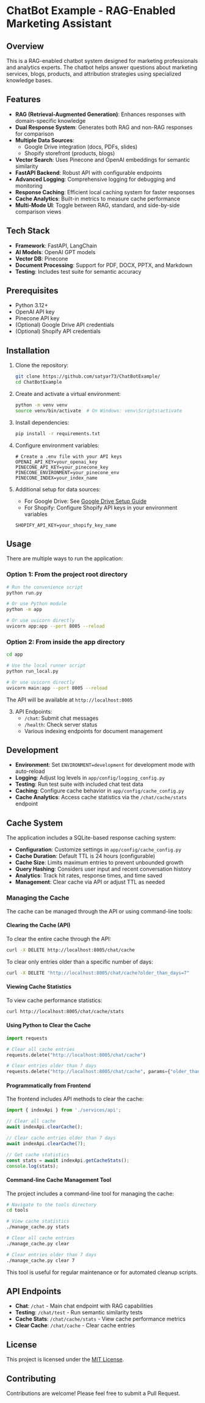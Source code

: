 # ChatBot Example - RAG-Enabled Marketing Assistant

## Overview
This is a RAG-enabled chatbot system designed for marketing professionals and analytics experts. The chatbot helps answer questions about marketing services, blogs, products, and attribution strategies using specialized knowledge bases.

## Features
- **RAG (Retrieval-Augmented Generation)**: Enhances responses with domain-specific knowledge
- **Dual Response System**: Generates both RAG and non-RAG responses for comparison
- **Multiple Data Sources**:
  - Google Drive integration (docs, PDFs, slides)
  - Shopify storefront (products, blogs)
- **Vector Search**: Uses Pinecone and OpenAI embeddings for semantic similarity
- **FastAPI Backend**: Robust API with configurable endpoints
- **Advanced Logging**: Comprehensive logging for debugging and monitoring
- **Response Caching**: Efficient local caching system for faster responses
- **Cache Analytics**: Built-in metrics to measure cache performance
- **Multi-Mode UI**: Toggle between RAG, standard, and side-by-side comparison views

## Tech Stack
- **Framework**: FastAPI, LangChain
- **AI Models**: OpenAI GPT models
- **Vector DB**: Pinecone
- **Document Processing**: Support for PDF, DOCX, PPTX, and Markdown
- **Testing**: Includes test suite for semantic accuracy

## Prerequisites
- Python 3.12+
- OpenAI API key
- Pinecone API key
- (Optional) Google Drive API credentials
- (Optional) Shopify API credentials

## Installation
1. Clone the repository:
   ```bash
   git clone https://github.com/satyar73/ChatBotExample/
   cd ChatBotExample
   ```

2. Create and activate a virtual environment:
   ```bash
   python -m venv venv
   source venv/bin/activate  # On Windows: venv\Scripts\activate
   ```

3. Install dependencies:
   ```bash
   pip install -r requirements.txt
   ```

4. Configure environment variables:
   ```
   # Create a .env file with your API keys
   OPENAI_API_KEY=your_openai_key
   PINECONE_API_KEY=your_pinecone_key
   PINECONE_ENVIRONMENT=your_pinecone_env
   PINECONE_INDEX=your_index_name
   ```

5. Additional setup for data sources:
   - For Google Drive: See [Google Drive Setup Guide](./setup/README.GoogleDriveSetup.md)
   - For Shopify: Configure Shopify API keys in your environment variables
   ```
   SHOPIFY_API_KEY=your_shopify_key_name
   ```

## Usage

There are multiple ways to run the application:

### Option 1: From the project root directory
```bash
# Run the convenience script
python run.py

# Or use Python module
python -m app

# Or use uvicorn directly
uvicorn app:app --port 8005 --reload
```

### Option 2: From inside the app directory
```bash
cd app

# Use the local runner script
python run_local.py

# Or use uvicorn directly
uvicorn main:app --port 8005 --reload
```

The API will be available at `http://localhost:8005`

3. API Endpoints:
   - `/chat`: Submit chat messages
   - `/health`: Check server status
   - Various indexing endpoints for document management

## Development
- **Environment**: Set `ENVIRONMENT=development` for development mode with auto-reload
- **Logging**: Adjust log levels in `app/config/logging_config.py`
- **Testing**: Run test suite with included chat test data
- **Caching**: Configure cache behavior in `app/config/cache_config.py`
- **Cache Analytics**: Access cache statistics via the `/chat/cache/stats` endpoint

## Cache System
The application includes a SQLite-based response caching system:
- **Configuration**: Customize settings in `app/config/cache_config.py`
- **Cache Duration**: Default TTL is 24 hours (configurable)
- **Cache Size**: Limits maximum entries to prevent unbounded growth
- **Query Hashing**: Considers user input and recent conversation history
- **Analytics**: Track hit rates, response times, and time saved
- **Management**: Clear cache via API or adjust TTL as needed

### Managing the Cache
The cache can be managed through the API or using command-line tools:

#### Clearing the Cache (API)
To clear the entire cache through the API:
```bash
curl -X DELETE http://localhost:8005/chat/cache
```

To clear only entries older than a specific number of days:
```bash
curl -X DELETE "http://localhost:8005/chat/cache?older_than_days=7"
```

#### Viewing Cache Statistics
To view cache performance statistics:
```bash
curl http://localhost:8005/chat/cache/stats
```

#### Using Python to Clear the Cache
```python
import requests

# Clear all cache entries
requests.delete("http://localhost:8005/chat/cache")

# Clear entries older than 7 days
requests.delete("http://localhost:8005/chat/cache", params={"older_than_days": 7})
```

#### Programmatically from Frontend
The frontend includes API methods to clear the cache:
```javascript
import { indexApi } from './services/api';

// Clear all cache
await indexApi.clearCache();

// Clear cache entries older than 7 days
await indexApi.clearCache(7);

// Get cache statistics
const stats = await indexApi.getCacheStats();
console.log(stats);
```

#### Command-line Cache Management Tool
The project includes a command-line tool for managing the cache:

```bash
# Navigate to the tools directory
cd tools

# View cache statistics
./manage_cache.py stats

# Clear all cache entries
./manage_cache.py clear

# Clear entries older than 7 days
./manage_cache.py clear 7
```

This tool is useful for regular maintenance or for automated cleanup scripts.

## API Endpoints
- **Chat**: `/chat` - Main chat endpoint with RAG capabilities
- **Testing**: `/chat/test` - Run semantic similarity tests
- **Cache Stats**: `/chat/cache/stats` - View cache performance metrics
- **Clear Cache**: `/chat/cache` - Clear cache entries

## License
This project is licensed under the [MIT License](LICENSE).

## Contributing
Contributions are welcome! Please feel free to submit a Pull Request.